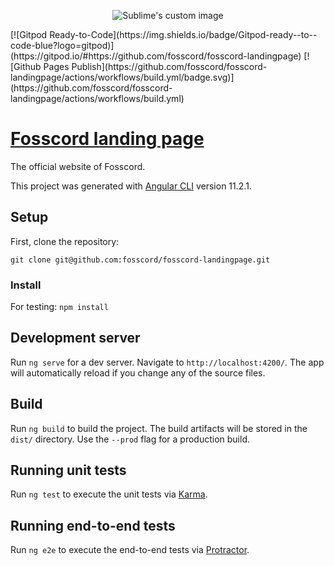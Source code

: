 <p align="center">
  <img src="https://avatars.githubusercontent.com/u/75180178?s=100&v=4" alt="Sublime's custom image"/>
</p>
[![Gitpod Ready-to-Code](https://img.shields.io/badge/Gitpod-ready--to--code-blue?logo=gitpod)](https://gitpod.io/#https://github.com/fosscord/fosscord-landingpage)
[![Github Pages Publish](https://github.com/fosscord/fosscord-landingpage/actions/workflows/build.yml/badge.svg)](https://github.com/fosscord/fosscord-landingpage/actions/workflows/build.yml)

# [Fosscord landing page](https://fosscord.com)

The official website of Fosscord.

This project was generated with [Angular CLI](https://github.com/angular/angular-cli) version 11.2.1.

## Setup

First, clone the repository:

`git clone git@github.com:fosscord/fosscord-landingpage.git`

### Install

For testing:
`npm install`

## Development server

Run `ng serve` for a dev server. Navigate to `http://localhost:4200/`. The app will automatically reload if you change any of the source files.

## Build

Run `ng build` to build the project. The build artifacts will be stored in the `dist/` directory. Use the `--prod` flag for a production build.

## Running unit tests

Run `ng test` to execute the unit tests via [Karma](https://karma-runner.github.io).

## Running end-to-end tests

Run `ng e2e` to execute the end-to-end tests via [Protractor](http://www.protractortest.org/).
